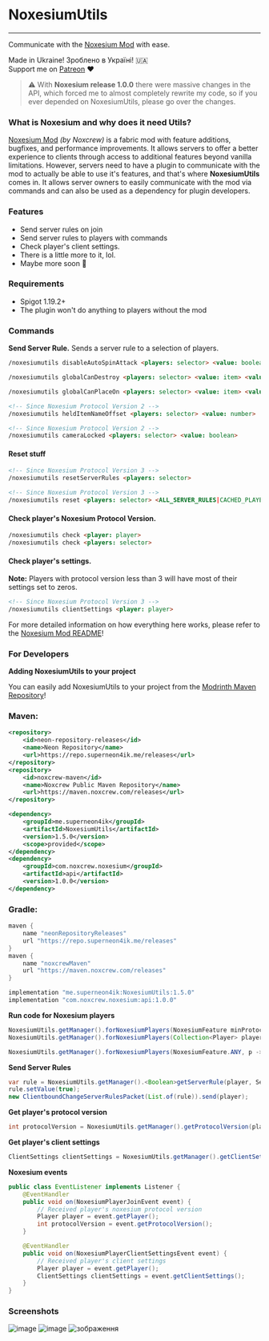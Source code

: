 # NoxesiumUtils
----------------
Communicate with the [Noxesium Mod](https://github.com/Noxcrew/noxesium) with ease.

Made in Ukraine! Зроблено в Україні! 🇺🇦\
Support me on [Patreon](https://patreon.com/SuperNeon4ik) ❤️

> :warning: With **Noxesium release 1.0.0** there were massive changes in the API, which forced me to almost
> completely rewrite my code, so if you ever depended on NoxesiumUtils, please go over the changes.

### What is Noxesium and why does it need Utils?
[Noxesium Mod](https://github.com/Noxcrew/noxesium) _(by Noxcrew)_ is a fabric mod with feature additions, bugfixes, and performance improvements. It allows servers to offer a better experience to clients through access to additional features beyond vanilla limitations. However, servers need to have a plugin to communicate with the mod to actually be able to use it's features, and that's where **NoxesiumUtils** comes in. It allows server owners to easily communicate with the mod via commands and can also be used as a dependency for plugin developers.

### Features
- Send server rules on join
- Send server rules to players with commands
- Check player's client settings.
- There is a little more to it, lol.
- Maybe more soon 🤔

### Requirements
- Spigot 1.19.2+
- The plugin won't do anything to players without the mod

### Commands
**Send Server Rule.** Sends a server rule to a selection of players.
```html
/noxesiumutils disableAutoSpinAttack <players: selector> <value: boolean>
```
```html
/noxesiumutils globalCanDestroy <players: selector> <value: item> <value: item> <value: item> ...
```
```html
/noxesiumutils globalCanPlaceOn <players: selector> <value: item> <value: item> <value: item> ...
```
```html
<!-- Since Noxesium Protocol Version 2 -->
/noxesiumutils heldItemNameOffset <players: selector> <value: number>
```
```html
<!-- Since Noxesium Protocol Version 2 -->
/noxesiumutils cameraLocked <players: selector> <value: boolean>
```

#### Reset stuff
```html
<!-- Since Noxesium Protocol Version 3 -->
/noxesiumutils resetServerRules <players: selector>
```
```html
<!-- Since Noxesium Protocol Version 3 -->
/noxesiumutils reset <players: selector> <ALL_SERVER_RULES|CACHED_PLAYER_HEADS>
```

#### Check player's Noxesium Protocol Version.
```html
/noxesiumutils check <player: player>
/noxesiumutils check <players: selector>
```
#### Check player's settings.
**Note:** Players with protocol version less than 3 will have most of their settings set to zeros.
```html
<!-- Since Noxesium Protocol Version 3 -->
/noxesiumutils clientSettings <player: player>
```

For more detailed information on how everything here works, please refer to the [Noxesium Mod README](https://github.com/Noxcrew/noxesium/#readme)!

### For Developers
**Adding NoxesiumUtils to your project**

You can easily add NoxesiumUtils to your project from the [Modrinth Maven Repository](https://docs.modrinth.com/docs/tutorials/maven/)!
### Maven:
```xml
<repository>
    <id>neon-repository-releases</id>
    <name>Neon Repository</name>
    <url>https://repo.superneon4ik.me/releases</url>
</repository>
<repository>
    <id>noxcrew-maven</id>
    <name>Noxcrew Public Maven Repository</name>
    <url>https://maven.noxcrew.com/releases</url>
</repository>
```
```xml
<dependency>
    <groupId>me.superneon4ik</groupId>
    <artifactId>NoxesiumUtils</artifactId>
    <version>1.5.0</version>
    <scope>provided</scope>
</dependency>
<dependency>
    <groupId>com.noxcrew.noxesium</groupId>
    <artifactId>api</artifactId>
    <version>1.0.0</version>
</dependency>
```

### Gradle:
```gradle
maven {
    name "neonRepositoryReleases"
    url "https://repo.superneon4ik.me/releases"
}
maven {
    name "noxcrewMaven"
    url "https://maven.noxcrew.com/releases"
}
```
```gradle
implementation "me.superneon4ik:NoxesiumUtils:1.5.0"
implementation "com.noxcrew.noxesium:api:1.0.0"
```

**Run code for Noxesium players**
```java
NoxesiumUtils.getManager().forNoxesiumPlayers(NoxesiumFeature minProtocol, Consumer<Player> action);
NoxesiumUtils.getManager().forNoxesiumPlayers(Collection<Player> players, NoxesiumFeature minProtocol, Consumer<Player> action);
```
```java
NoxesiumUtils.getManager().forNoxesiumPlayers(NoxesiumFeature.ANY, p -> p.sendMessage(Component.text("Hello!")));
```

**Send Server Rules**
```java
var rule = NoxesiumUtils.getManager().<Boolean>getServerRule(player, ServerRuleIndices.DISABLE_SPIN_ATTACK_COLLISIONS);
rule.setValue(true);
new ClientboundChangeServerRulesPacket(List.of(rule)).send(player);
```

**Get player's protocol version**
```java
int protocolVersion = NoxesiumUtils.getManager().getProtocolVersion(player);
```

**Get player's client settings**
```java
ClientSettings clientSettings = NoxesiumUtils.getManager().getClientSettings(player);
```

**Noxesium events**
```java
public class EventListener implements Listener {
    @EventHandler
    public void on(NoxesiumPlayerJoinEvent event) {
        // Received player's noxesium protocol version
        Player player = event.getPlayer();
        int protocolVersion = event.getProtocolVersion();
    }

    @EventHandler
    public void on(NoxesiumPlayerClientSettingsEvent event) {
        // Received player's client settings
        Player player = event.getPlayer();
        ClientSettings clientSettings = event.getClientSettings();
    }
}
```

### Screenshots
![image](https://user-images.githubusercontent.com/52915540/233479245-01f9fb7e-1d7c-4e98-83ed-ee235e696ff2.png)
![image](https://user-images.githubusercontent.com/52915540/233479405-5f7a96b1-8676-4ea9-9328-0988d348b1ed.png)
![зображення](https://github.com/SuperNeon4ik/NoxesiumUtils/assets/52915540/08710e28-619d-4fb7-9d38-2b41240c96c1)
